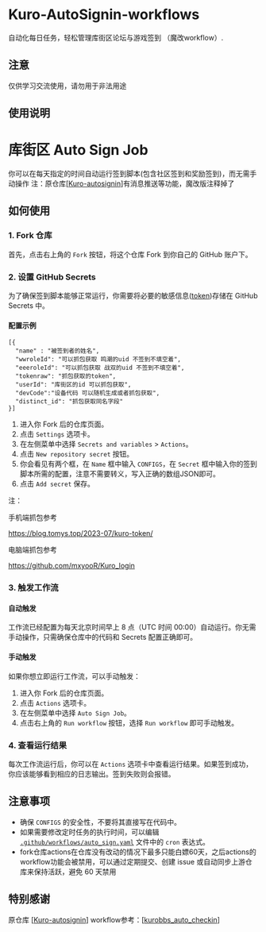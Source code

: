 # Kuro-AutoSignin-workflows

自动化每日任务，轻松管理库街区论坛与游戏签到 （魔改workflow）.

## 注意

仅供学习交流使用，请勿用于非法用途

## 使用说明
# 库街区 Auto Sign Job

你可以在每天指定的时间自动运行签到脚本(包含社区签到和奖励签到)，而无需手动操作
注：原仓库[[Kuro-autosignin](https://github.com/mxyooR/Kuro-autosignin)]有消息推送等功能，魔改版注释掉了

## 如何使用

### 1. Fork 仓库

首先，点击右上角的 `Fork` 按钮，将这个仓库 Fork 到你自己的 GitHub 账户下。

### 2. 设置 GitHub Secrets

为了确保签到脚本能够正常运行，你需要将必要的敏感信息([token](https://blog.tomys.top/2023-07/kuro-token/))存储在 GitHub
Secrets 中。

#### 配置示例
```
[{
  "name" : "被签到者的姓名",
  "wwroleId": "可以抓包获取 鸣潮的uid 不签到不填空着",
  "eeeroleId": "可以抓包获取 战双的uid 不签到不填空着",
  "tokenraw": "抓包获取的token",
  "userId": "库街区的id 可以抓包获取",
  "devCode":"设备代码 可以随机生成或者抓包获取",
  "distinct_id": "抓包获取同名字段"
}]
```

1. 进入你 Fork 后的仓库页面。
2. 点击 `Settings` 选项卡。
3. 在左侧菜单中选择 `Secrets and variables` > `Actions`。
4. 点击 `New repository secret` 按钮。
5. 你会看见有两个框，在 `Name` 框中输入 `CONFIGS`，在 `Secret` 框中输入你的签到脚本所需的配置，注意不需要转义，写入正确的数组JSON即可。
6. 点击 `Add secret` 保存。

注：

手机端抓包参考

https://blog.tomys.top/2023-07/kuro-token/

电脑端抓包参考

https://github.com/mxyooR/Kuro_login

### 3. 触发工作流

#### 自动触发

工作流已经配置为每天北京时间早上 8 点（UTC 时间 00:00）自动运行。你无需手动操作，只需确保仓库中的代码和 Secrets 配置正确即可。

#### 手动触发

如果你想立即运行工作流，可以手动触发：

1. 进入你 Fork 后的仓库页面。
2. 点击 `Actions` 选项卡。
3. 在左侧菜单中选择 `Auto Sign Job`。
4. 点击右上角的 `Run workflow` 按钮，选择 `Run workflow` 即可手动触发。

### 4. 查看运行结果

每次工作流运行后，你可以在 `Actions` 选项卡中查看运行结果。如果签到成功，你应该能够看到相应的日志输出。签到失败则会报错。

## 注意事项

- 确保 `CONFIGS` 的安全性，不要将其直接写在代码中。
- 如果需要修改定时任务的执行时间，可以编辑 [`.github/workflows/auto_sign.yaml`](.github/workflows/auto_checkin.yaml) 文件中的
  `cron` 表达式。
- fork仓库actions在仓库没有改动的情况下最多只能白嫖60天，之后actions的workflow功能会被禁用，可以通过定期提交、创建 issue 或自动同步上游仓库来保持活跃，避免 60 天禁用

## 特别感谢

原仓库 [[Kuro-autosignin](https://github.com/mxyooR/Kuro-autosignin)]
workflow参考：[[kurobbs_auto_checkin](https://github.com/leeezep/kurobbs_auto_checkin)]
